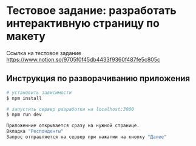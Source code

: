 # Тестовое задание: разработать интерактивную страницу по макету

Ссылка на тестовое задание https://www.notion.so/9705f0f45db4433f9360f487fe5c805c

## Инструкция по разворачиванию приложения

```bash
# установить зависимости
$ npm install

# запустить сервер разработки на localhost:3000
$ npm run dev

Приложенние открывается сразу на нужной странице.
Вкладка "Респонденты"
Запрос отправляется на сервер при нажатии на кнопку "Далее"
